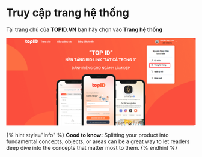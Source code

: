 # Truy cập trang hệ thống

Tại trang chủ của **TOPID.VN** bạn hãy chọn vào **Trang hệ thống**&#x20;

![](<../.gitbook/assets/image (1).png>)

{% hint style="info" %}
**Good to know:** Splitting your product into fundamental concepts, objects, or areas can be a great way to let readers deep dive into the concepts that matter most to them.
{% endhint %}
